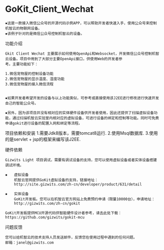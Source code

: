 # GoKit_Client_Wechat

	▪这是一款接入微信公众号的开源代码示例APP，可以帮助开发者快速入手，使用公众号来控制机智云的物联网设备。
	▪该例子针对的是微信公众号控制机智云的设备。

功能介绍

    Gkit Client Wechat 主要展示如何使用OpenApi和Websocket，开发微信公众号控制机智云设备。项目中用到了大部分主要OpenApi接口，供使用Web的开发者参
    考。主要功能如下：

	1.微信宠物屋的控制设备功能
	2.微信宠物屋的显示温度、湿度功能
	3.微信宠物屋的接入微信流程
	

	▪如果开发者希望开发的设备与以上功能类似，可参考或直接使用该J2EE进行修改进行快速开发自己的智能公众号。

	▪另外，因为该项目并没有相对应的实体硬件设备供开发者使用，因此还提供了扫描虚拟设备功能，通过扫描机智云实验室内相对应的虚拟设备，可进行设备的绑定和控制等功能。同时可免费申请gokit进行设备的配置入网和绑定等流程。

项目依赖和安装
	1.需要Jdk8版本，需要tomcat8运行.
	2.使用Msql数据库.
	3.使用的是servlet + jsp的框架来编写该J2EE.

硬件依赖

    Gizwits Light 项目调试，需要有调试设备的支持，您可以使用虚拟设备或者实体设备搭建调试环境。

	▪	虚拟设备
        机智云官网提供GoKit虚拟设备的支持，链接地址：
        http://site.gizwits.com/zh-cn/developer/product/631/detail

	▪	实体设备
        GoKit开发板。您可以在机智云官方网站上免费预约申请（限量10000台），申请地址：
        http://gizwits.com/zh-cn/gokit
        
    GoKit开发板提供MCU开源代码供智能硬件设计者参考，请去此处下载：https://github.com/gizwits/gokit-mcu

问题反馈

	您可以给机智云的技术支持人员发送邮件，反馈您在使用过程中遇到的任何问题。
	邮箱：janel@gizwits.com
